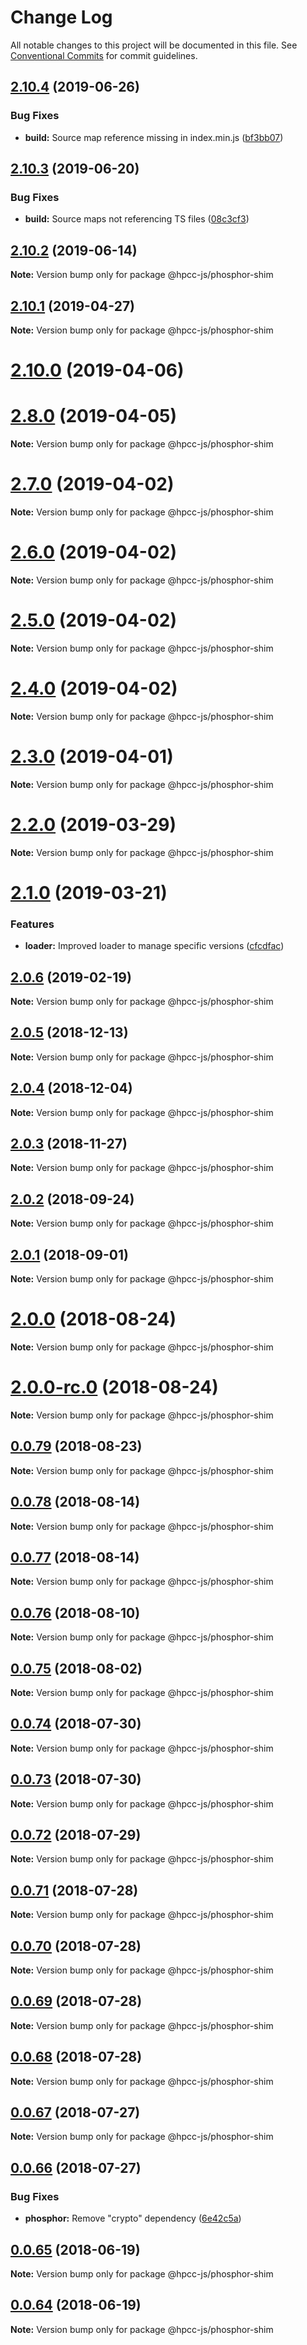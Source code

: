 # Change Log

All notable changes to this project will be documented in this file.
See [Conventional Commits](https://conventionalcommits.org) for commit guidelines.

## [2.10.4](https://github.com/hpcc-systems/Visualization/compare/@hpcc-js/phosphor-shim@2.10.3...@hpcc-js/phosphor-shim@2.10.4) (2019-06-26)


### Bug Fixes

* **build:** Source map reference missing in index.min.js ([bf3bb07](https://github.com/hpcc-systems/Visualization/commit/bf3bb07))






## [2.10.3](https://github.com/hpcc-systems/Visualization/compare/@hpcc-js/phosphor-shim@2.10.2...@hpcc-js/phosphor-shim@2.10.3) (2019-06-20)


### Bug Fixes

* **build:** Source maps not referencing TS files ([08c3cf3](https://github.com/hpcc-systems/Visualization/commit/08c3cf3))





## [2.10.2](https://github.com/hpcc-systems/Visualization/compare/@hpcc-js/phosphor-shim@2.10.1...@hpcc-js/phosphor-shim@2.10.2) (2019-06-14)

**Note:** Version bump only for package @hpcc-js/phosphor-shim






## [2.10.1](https://github.com/hpcc-systems/Visualization/compare/@hpcc-js/phosphor-shim@2.10.0...@hpcc-js/phosphor-shim@2.10.1) (2019-04-27)

**Note:** Version bump only for package @hpcc-js/phosphor-shim






# [2.10.0](https://github.com/hpcc-systems/Visualization/compare/@hpcc-js/phosphor-shim@2.0.6...@hpcc-js/phosphor-shim@2.10.0) (2019-04-06)


# [2.8.0](https://github.com/hpcc-systems/Visualization/compare/@hpcc-js/phosphor-shim@2.0.6...@hpcc-js/phosphor-shim@2.8.0) (2019-04-05)

**Note:** Version bump only for package @hpcc-js/phosphor-shim






# [2.7.0](https://github.com/hpcc-systems/Visualization/compare/@hpcc-js/phosphor-shim@2.0.6...@hpcc-js/phosphor-shim@2.7.0) (2019-04-02)

**Note:** Version bump only for package @hpcc-js/phosphor-shim






# [2.6.0](https://github.com/hpcc-systems/Visualization/compare/@hpcc-js/phosphor-shim@2.0.6...@hpcc-js/phosphor-shim@2.6.0) (2019-04-02)

**Note:** Version bump only for package @hpcc-js/phosphor-shim






# [2.5.0](https://github.com/hpcc-systems/Visualization/compare/@hpcc-js/phosphor-shim@2.0.6...@hpcc-js/phosphor-shim@2.5.0) (2019-04-02)

**Note:** Version bump only for package @hpcc-js/phosphor-shim






# [2.4.0](https://github.com/hpcc-systems/Visualization/compare/@hpcc-js/phosphor-shim@2.0.6...@hpcc-js/phosphor-shim@2.4.0) (2019-04-02)

**Note:** Version bump only for package @hpcc-js/phosphor-shim






# [2.3.0](https://github.com/hpcc-systems/Visualization/compare/@hpcc-js/phosphor-shim@2.0.6...@hpcc-js/phosphor-shim@2.3.0) (2019-04-01)

**Note:** Version bump only for package @hpcc-js/phosphor-shim






# [2.2.0](https://github.com/hpcc-systems/Visualization/compare/@hpcc-js/phosphor-shim@2.0.6...@hpcc-js/phosphor-shim@2.2.0) (2019-03-29)

**Note:** Version bump only for package @hpcc-js/phosphor-shim






# [2.1.0](https://github.com/hpcc-systems/Visualization/compare/@hpcc-js/phosphor-shim@2.0.6...@hpcc-js/phosphor-shim@2.1.0) (2019-03-21)


### Features

* **loader:** Improved loader to manage specific versions ([cfcdfac](https://github.com/hpcc-systems/Visualization/commit/cfcdfac))






## [2.0.6](https://github.com/hpcc-systems/Visualization/compare/@hpcc-js/phosphor-shim@2.0.5...@hpcc-js/phosphor-shim@2.0.6) (2019-02-19)

**Note:** Version bump only for package @hpcc-js/phosphor-shim






## [2.0.5](https://github.com/hpcc-systems/Visualization/compare/@hpcc-js/phosphor-shim@2.0.4...@hpcc-js/phosphor-shim@2.0.5) (2018-12-13)

**Note:** Version bump only for package @hpcc-js/phosphor-shim






## [2.0.4](https://github.com/hpcc-systems/Visualization/compare/@hpcc-js/phosphor-shim@2.0.3...@hpcc-js/phosphor-shim@2.0.4) (2018-12-04)

**Note:** Version bump only for package @hpcc-js/phosphor-shim






## [2.0.3](https://github.com/hpcc-systems/Visualization/compare/@hpcc-js/phosphor-shim@2.0.2...@hpcc-js/phosphor-shim@2.0.3) (2018-11-27)

**Note:** Version bump only for package @hpcc-js/phosphor-shim






<a name="2.0.2"></a>
## [2.0.2](https://github.com/hpcc-systems/Visualization/compare/@hpcc-js/phosphor-shim@2.0.1...@hpcc-js/phosphor-shim@2.0.2) (2018-09-24)

**Note:** Version bump only for package @hpcc-js/phosphor-shim





<a name="2.0.1"></a>
## [2.0.1](https://github.com/hpcc-systems/Visualization/compare/@hpcc-js/phosphor-shim@2.0.0...@hpcc-js/phosphor-shim@2.0.1) (2018-09-01)

**Note:** Version bump only for package @hpcc-js/phosphor-shim





<a name="2.0.0"></a>
# [2.0.0](https://github.com/hpcc-systems/Visualization/compare/@hpcc-js/phosphor-shim@0.0.79...@hpcc-js/phosphor-shim@2.0.0) (2018-08-24)

**Note:** Version bump only for package @hpcc-js/phosphor-shim





<a name="2.0.0-rc.0"></a>
# [2.0.0-rc.0](https://github.com/hpcc-systems/Visualization/compare/@hpcc-js/phosphor-shim@0.0.79...@hpcc-js/phosphor-shim@2.0.0-rc.0) (2018-08-24)

**Note:** Version bump only for package @hpcc-js/phosphor-shim





<a name="0.0.79"></a>
## [0.0.79](https://github.com/hpcc-systems/Visualization/compare/@hpcc-js/phosphor-shim@0.0.78...@hpcc-js/phosphor-shim@0.0.79) (2018-08-23)




**Note:** Version bump only for package @hpcc-js/phosphor-shim

<a name="0.0.78"></a>
## [0.0.78](https://github.com/hpcc-systems/Visualization/compare/@hpcc-js/phosphor-shim@0.0.77...@hpcc-js/phosphor-shim@0.0.78) (2018-08-14)




**Note:** Version bump only for package @hpcc-js/phosphor-shim

<a name="0.0.77"></a>
## [0.0.77](https://github.com/hpcc-systems/Visualization/compare/@hpcc-js/phosphor-shim@0.0.76...@hpcc-js/phosphor-shim@0.0.77) (2018-08-14)




**Note:** Version bump only for package @hpcc-js/phosphor-shim

<a name="0.0.76"></a>
## [0.0.76](https://github.com/hpcc-systems/Visualization/compare/@hpcc-js/phosphor-shim@0.0.75...@hpcc-js/phosphor-shim@0.0.76) (2018-08-10)




**Note:** Version bump only for package @hpcc-js/phosphor-shim

<a name="0.0.75"></a>
## [0.0.75](https://github.com/hpcc-systems/Visualization/compare/@hpcc-js/phosphor-shim@0.0.74...@hpcc-js/phosphor-shim@0.0.75) (2018-08-02)




**Note:** Version bump only for package @hpcc-js/phosphor-shim

<a name="0.0.74"></a>
## [0.0.74](https://github.com/hpcc-systems/Visualization/compare/@hpcc-js/phosphor-shim@0.0.73...@hpcc-js/phosphor-shim@0.0.74) (2018-07-30)




**Note:** Version bump only for package @hpcc-js/phosphor-shim

<a name="0.0.73"></a>
## [0.0.73](https://github.com/hpcc-systems/Visualization/compare/@hpcc-js/phosphor-shim@0.0.72...@hpcc-js/phosphor-shim@0.0.73) (2018-07-30)




**Note:** Version bump only for package @hpcc-js/phosphor-shim

<a name="0.0.72"></a>
## [0.0.72](https://github.com/hpcc-systems/Visualization/compare/@hpcc-js/phosphor-shim@0.0.71...@hpcc-js/phosphor-shim@0.0.72) (2018-07-29)




**Note:** Version bump only for package @hpcc-js/phosphor-shim

<a name="0.0.71"></a>
## [0.0.71](https://github.com/hpcc-systems/Visualization/compare/@hpcc-js/phosphor-shim@0.0.70...@hpcc-js/phosphor-shim@0.0.71) (2018-07-28)




**Note:** Version bump only for package @hpcc-js/phosphor-shim

<a name="0.0.70"></a>
## [0.0.70](https://github.com/hpcc-systems/Visualization/compare/@hpcc-js/phosphor-shim@0.0.69...@hpcc-js/phosphor-shim@0.0.70) (2018-07-28)




**Note:** Version bump only for package @hpcc-js/phosphor-shim

<a name="0.0.69"></a>
## [0.0.69](https://github.com/hpcc-systems/Visualization/compare/@hpcc-js/phosphor-shim@0.0.68...@hpcc-js/phosphor-shim@0.0.69) (2018-07-28)




**Note:** Version bump only for package @hpcc-js/phosphor-shim

<a name="0.0.68"></a>
## [0.0.68](https://github.com/hpcc-systems/Visualization/compare/@hpcc-js/phosphor-shim@0.0.67...@hpcc-js/phosphor-shim@0.0.68) (2018-07-28)




**Note:** Version bump only for package @hpcc-js/phosphor-shim

<a name="0.0.67"></a>
## [0.0.67](https://github.com/hpcc-systems/Visualization/compare/@hpcc-js/phosphor-shim@0.0.66...@hpcc-js/phosphor-shim@0.0.67) (2018-07-27)




**Note:** Version bump only for package @hpcc-js/phosphor-shim

<a name="0.0.66"></a>
## [0.0.66](https://github.com/hpcc-systems/Visualization/compare/@hpcc-js/phosphor-shim@0.0.65...@hpcc-js/phosphor-shim@0.0.66) (2018-07-27)


### Bug Fixes

* **phosphor:** Remove "crypto" dependency ([6e42c5a](https://github.com/hpcc-systems/Visualization/commit/6e42c5a))




<a name="0.0.65"></a>
## [0.0.65](https://github.com/hpcc-systems/Visualization/compare/@hpcc-js/phosphor-shim@0.0.64...@hpcc-js/phosphor-shim@0.0.65) (2018-06-19)




**Note:** Version bump only for package @hpcc-js/phosphor-shim

<a name="0.0.64"></a>
## [0.0.64](https://github.com/hpcc-systems/Visualization/compare/@hpcc-js/phosphor-shim@0.0.63...@hpcc-js/phosphor-shim@0.0.64) (2018-06-19)




**Note:** Version bump only for package @hpcc-js/phosphor-shim
